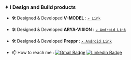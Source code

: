 
###  ✦ I **Design** and **Build** products


*  🛠   Designed & Developed **V-MODEL** :   [`↗ Link`](https://www.vmodel.app)
*  🛠   Designed & Developed **ARYA-VISION** :   [`↗ Android Link`](https://play.google.com/store/apps/details?id=com.arya.aryavision)
*  🛠   Designed & Developed **Preppr** :   [`↗ Android Link`](https://play.google.com/store/apps/details?id=com.preppr.preppr_beta)


*  📫  How to reach me : [![Gmail Badge](https://img.shields.io/badge/-abhilashpatil.dev@gmail.com-c14438?style=flat-square&logo=Gmail&logoColor=white&link=mailto:abhilashpatil.dev@gmail.com)](mailto:abhipatil.dev@gmail.com)  [![Linkedin Badge](https://img.shields.io/badge/-abhilashSpatil-blue?style=flat-square&logo=Linkedin&logoColor=white&link=https://www.linkedin.com/in/abhilashSpatil/)](https://www.linkedin.com/in/abhilashSpatil/)




